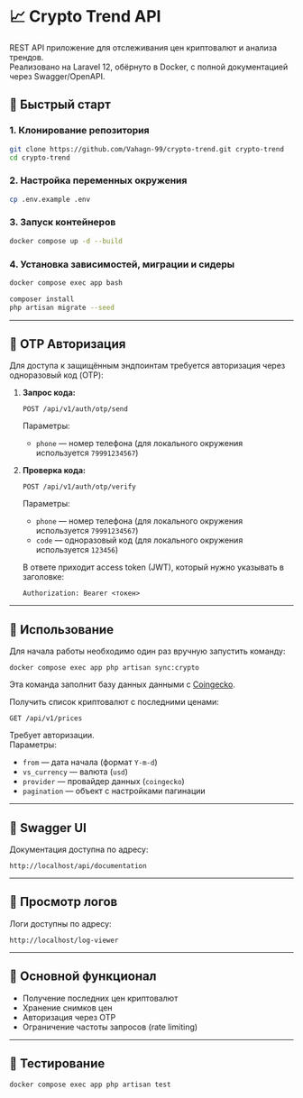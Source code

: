 # 📈 Crypto Trend API

REST API приложение для отслеживания цен криптовалют и анализа трендов.  
Реализовано на Laravel 12, обёрнуто в Docker, с полной документацией через Swagger/OpenAPI.

## 🚀 Быстрый старт

### 1. Клонирование репозитория

```bash
git clone https://github.com/Vahagn-99/crypto-trend.git crypto-trend
cd crypto-trend
```

### 2. Настройка переменных окружения

```bash
cp .env.example .env
```

### 3. Запуск контейнеров

```bash
docker compose up -d --build
```

### 4. Установка зависимостей, миграции и сидеры

```bash
docker compose exec app bash

composer install
php artisan migrate --seed
```

---

## 🔐 OTP Авторизация

Для доступа к защищённым эндпоинтам требуется авторизация через одноразовый код (OTP):

1. **Запрос кода:**
   ```
   POST /api/v1/auth/otp/send
   ```
   Параметры:
    - `phone` — номер телефона (для локального окружения используется `79991234567`)

2. **Проверка кода:**
   ```
   POST /api/v1/auth/otp/verify
   ```
   Параметры:
    - `phone` — номер телефона (для локального окружения используется `79991234567`)
    - `code` — одноразовый код (для локального окружения используется `123456`)

   В ответе приходит access token (JWT), который нужно указывать в заголовке:
   ```
   Authorization: Bearer <токен>
   ```

---

## 📘 Использование

Для начала работы необходимо один раз вручную запустить команду:

```
docker compose exec app php artisan sync:crypto
```

Эта команда заполнит базу данных данными с [Coingecko](https://www.coingecko.com/en/api/documentation).

Получить список криптовалют с последними ценами:

```
GET /api/v1/prices
```

Требует авторизации.  
Параметры:
- `from` — дата начала (формат `Y-m-d`)
- `vs_currency` — валюта (`usd`)
- `provider` — провайдер данных (`coingecko`)
- `pagination` — объект с настройками пагинации

---

## 🧪 Swagger UI

Документация доступна по адресу:

```
http://localhost/api/documentation
```

---

## 📜 Просмотр логов

Логи доступны по адресу:

```
http://localhost/log-viewer
```

---

## 🧩 Основной функционал

- Получение последних цен криптовалют
- Хранение снимков цен
- Авторизация через OTP
- Ограничение частоты запросов (rate limiting)

---

## 🧪 Тестирование

```bash
docker compose exec app php artisan test
```